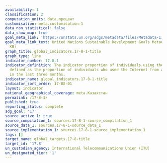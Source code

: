 ```yaml
---
availability: 1
classification: 2
computation_units: data.процент
customisation: meta.customisation-1
data_non_statistical: false
data_show_map: true
goal_meta_link: 'https://unstats.un.org/sdgs/metadata/files/Metadata-17-08-01.pdf '
goal_meta_link_text: United Nations Sustainable Development Goals Metadata (PDF 469
  KB)
graph_title: global_indicators.17-8-1-title
graph_type: line
indicator_number: 17.8.1
indicator_definition: The indicator proportion of individuals using the Internet is
  defined as the proportion of individuals who used the Internet from any location
  in the last three months.
indicator_name: global_indicators.17-8-1-title
indicator_sort_order: 17-08-01
layout: indicator
national_geographical_coverage: meta.Казахстан
permalink: /17-8-1/
published: true
reporting_status: complete
sdg_goal: '17'
source_active_1: true
source_compilation_1: sources.17-8-1-source_compilation_1
source_data_1: sources.17-8-1-source_data_1
source_implementation_1: sources.17-8-1-source_implementation_1
tags: []
target_name: global_targets.17-8-title
target_id: '17.8'
un_custodian_agency: International Telecommunications Union (ITU)
un_designated_tier: '1'
---
```

